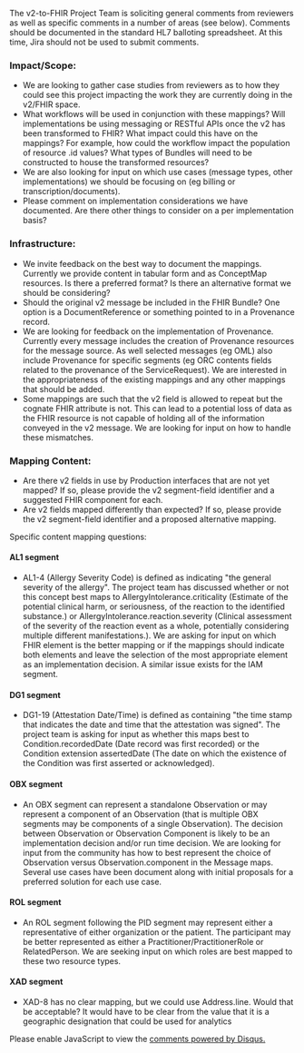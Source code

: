 The v2-to-FHIR Project Team is soliciting general comments from reviewers as well as specific comments in a number of areas (see below). Comments should be documented in the standard HL7 balloting spreadsheet. At this time, Jira should not be used to submit comments.

### Impact/Scope:
* We are looking to gather case studies from reviewers as to how they could see this project impacting the work they are currently doing in the v2/FHIR space.
* What workflows will be used in conjunction with these mappings? Will implementations be using messaging or RESTful APIs once the v2 has been transformed to FHIR? What impact could this have on the mappings? For example, how could the workflow impact the population of resource .id values? What types of Bundles will need to be constructed to house the transformed resources?
* We are also looking for input on which use cases (message types, other implementations) we should be focusing on (eg billing or transcription/documents).
* Please comment on implementation considerations we have documented. Are there other things to consider on a per implementation basis?


### Infrastructure:
* We invite feedback on the best way to document the mappings. Currently we provide content in tabular form and as ConceptMap resources. Is there a preferred format? Is there an alternative format we should be considering?
* Should the original v2 message be included in the FHIR Bundle? One option is a DocumentReference or something pointed to in a Provenance record.
* We are looking for feedback on the implementation of Provenance. Currently every message includes the creation of Provenance resources for the message source. As well selected messages (eg OML) also include Provenance for specific segments (eg ORC contents fields related to the provenance of the ServiceRequest). We are interested in the appropriateness of the existing mappings and any other mappings that should be added. 
* Some mappings are such that the v2 field is allowed to repeat but the cognate FHIR attribute is not. This can lead to a potential loss of data as the FHIR resource is not capable of holding all of the information conveyed in the v2 message. We are looking for input on how to handle these mismatches.

### Mapping Content:
* Are there v2 fields in use by Production interfaces that are not yet mapped?  If so, please provide the v2 segment-field identifier and a suggested FHIR component for each.
* Are v2 fields mapped differently than expected?  If so, please provide the v2 segment-field identifier and a proposed alternative mapping.


Specific content mapping questions:

#### AL1 segment
* AL1-4 (Allergy Severity Code) is defined as indicating "the general severity of the allergy". The project team has discussed whether or not this concept best maps to AllergyIntolerance.criticality (Estimate of the potential clinical harm, or seriousness, of the reaction to the identified substance.) or AllergyIntolerance.reaction.severity (Clinical assessment of the severity of the reaction event as a whole, potentially considering multiple different manifestations.). We are asking for input on which FHIR element is the better mapping or if the mappings should indicate both elements and leave the selection of the most appropriate element as an implementation decision. A similar issue exists for the IAM segment.

#### DG1 segment
* DG1-19 (Attestation Date/Time) is defined as containing "the time stamp that indicates the date and time that the attestation was signed". The project team is asking for input as whether this maps best to Condition.recordedDate (Date record was first recorded) or the Condition extension assertedDate (The date on which the existence of the Condition was first asserted or acknowledged).

#### OBX segment
* An OBX segment can represent a standalone Observation or may represent a component of an Observation (that is multiple OBX segments may be components of a single Observation). The decision between Observation or Observation Component is likely to be an implementation decision and/or run time decision. We are looking for input from the community has how to best represent the choice of Observation versus Observation.component in the Message maps. Several use cases have been document along with initial proposals for a preferred solution for each use case.

#### ROL segment
* An ROL segment following the PID segment may represent either a representative of either organization or the patient. The participant may be better represented as either a Practitioner/PractitionerRole or RelatedPerson. We are seeking input on which roles are best mapped to these two resource types.

#### XAD segment
* XAD-8 has no clear mapping, but we could use Address.line.  Would that be acceptable?  It would have to be clear from the value that it is a geographic designation that could be used for analytics


<div id="disqus_thread"></div>
<script>
var disqus_config = function () {
this.page.url = "http://build.fhir.org.hl7/v2-to-fhir/branches/master/questions.html"; // Replace PAGE_URL with your page's canonical URL variable
this.page.identifier = this.page.url.substring(this.page.url.lastIndexOf("/")+1, this.page.url.lastIndexOf(".")); // Replace PAGE_IDENTIFIER with your page's unique identifier variable
};
(function() { // DON'T EDIT BELOW THIS LINE
var d = document, s = d.createElement('script');
s.src = 'https://v2-to-fhir.disqus.com/embed.js';
s.setAttribute('data-timestamp', +new Date());
(d.head || d.body).appendChild(s);
})();
</script>
<noscript>Please enable JavaScript to view the <a href="https://disqus.com/?ref_noscript">comments powered by Disqus.</a></noscript>
